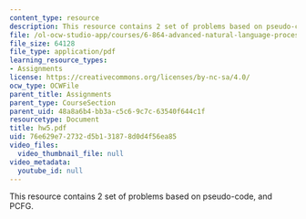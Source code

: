 ```yaml
---
content_type: resource
description: This resource contains 2 set of problems based on pseudo-code, and PCFG.
file: /ol-ocw-studio-app/courses/6-864-advanced-natural-language-processing-fall-2005/76e629e72732d5b131878d0d4f56ea85_hw5.pdf
file_size: 64128
file_type: application/pdf
learning_resource_types:
- Assignments
license: https://creativecommons.org/licenses/by-nc-sa/4.0/
ocw_type: OCWFile
parent_title: Assignments
parent_type: CourseSection
parent_uid: 48a8a6b4-bb3a-c5c6-9c7c-63540f644c1f
resourcetype: Document
title: hw5.pdf
uid: 76e629e7-2732-d5b1-3187-8d0d4f56ea85
video_files:
  video_thumbnail_file: null
video_metadata:
  youtube_id: null
---
```

This resource contains 2 set of problems based on pseudo-code, and PCFG.